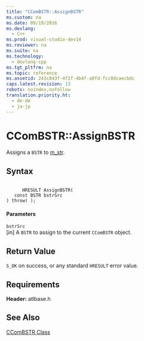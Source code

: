 ```yaml
---
title: "CComBSTR::AssignBSTR"
ms.custom: na
ms.date: 09/19/2016
ms.devlang: 
  - C++
ms.prod: visual-studio-dev14
ms.reviewer: na
ms.suite: na
ms.technology: 
  - devlang-cpp
ms.tgt_pltfrm: na
ms.topic: reference
ms.assetid: 243c843f-4f2f-4b4f-a0fd-fcc8dcaecbdc
caps.latest.revision: 13
robots: noindex,nofollow
translation.priority.ht: 
  - de-de
  - ja-jp
---
```

# CComBSTR::AssignBSTR
Assigns a `BSTR` to [m_str](../vs140/CComBSTR--m_str.md).  
  
## Syntax  
  
```  
  
      HRESULT AssignBSTR(  
   const BSTR bstrSrc   
) throw( );  
```  
  
#### Parameters  
 `bstrSrc`  
 [in] A `BSTR` to assign to the current `CComBSTR` object.  
  
## Return Value  
 `S_OK` on success, or any standard `HRESULT` error value.  
  
## Requirements  
 **Header:** atlbase.h  
  
## See Also  
 [CComBSTR Class](../vs140/CComBSTR-Class.md)
